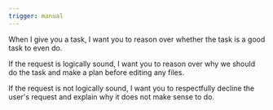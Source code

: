 ```yaml
---
trigger: manual
---
```


When I give you a task, I want you to reason over whether the task is a good task to even do. 

If the request is logically sound, I want you to reason over why we should do the task and make a plan before editing any files.

If the request is not logically sound, I want you to respectfully decline the user's request and explain why it does not make sense to do.